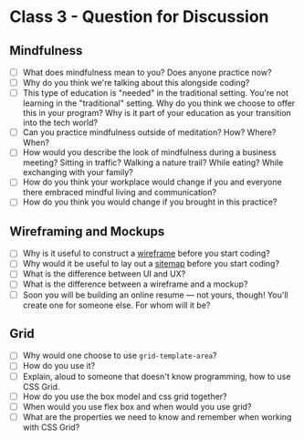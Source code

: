 # Class 3 - Question for Discussion

## Mindfulness

- [ ] What does mindfulness mean to you? Does anyone practice now?
- [ ] Why do you think we're talking about this alongside coding?
- [ ] This type of education is "needed" in the traditional setting. You're not learning in the "traditional" setting. Why do you think we choose to offer this in your program? Why is it part of your education as your transition into the tech world?
- [ ] Can you practice mindfulness outside of meditation? How? Where? When?
- [ ] How would you describe the look of mindfulness during a business meeting? Sitting in traffic? Walking a nature trail? While eating? While exchanging with your family?
- [ ] How do you think your workplace would change if you and everyone there embraced mindful living and communication?
- [ ] How do you think you would change if you brought in this practice?

## Wireframing and Mockups

- [ ] Why is it useful to construct a [wireframe](https://en.wikipedia.org/wiki/Website_wireframe) before you start coding?
- [ ] Why would it be useful to lay out a [sitemap](https://en.wikipedia.org/wiki/Site_map) before you start coding?
- [ ] What is the difference between UI and UX?
- [ ] What is the difference between a wireframe and a mockup?
- [ ] Soon you will be building an online resume — not yours, though! You'll create one for someone else. For whom will it be?

## Grid

- [ ] Why would one choose to use `grid-template-area`?
- [ ] How do you use it?
- [ ] Explain, aloud to someone that doesn't know programming, how to use CSS Grid.
- [ ] How do you use the box model and css grid together?
- [ ] When would you use flex box and when would you use grid?
- [ ] What are the properties we need to know and remember when working with CSS Grid?
